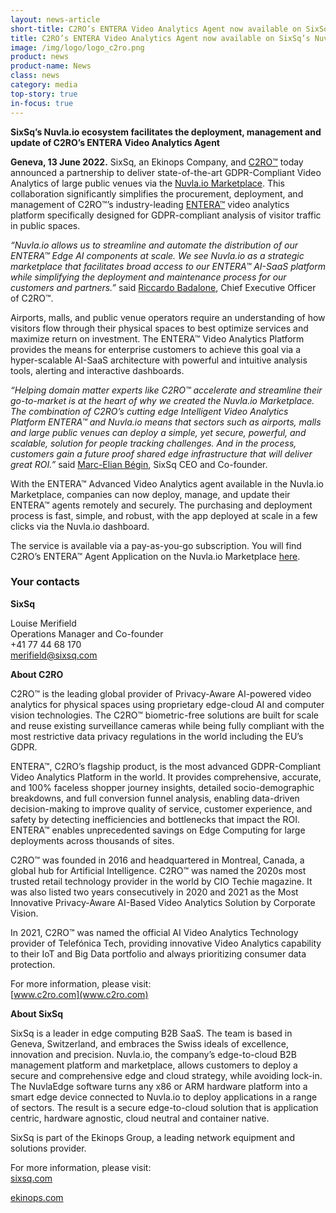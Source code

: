 ```yaml
---
layout: news-article
short-title: C2RO’s ENTERA Video Analytics Agent now available on SixSq’s Nuvla.io Marketplace 
title: C2RO’s ENTERA Video Analytics Agent now available on SixSq’s Nuvla.io Marketplace
image: /img/logo/logo_c2ro.png
product: news
product-name: News
class: news
category: media
top-story: true
in-focus: true
---
```


**SixSq’s Nuvla.io ecosystem facilitates the deployment, management and update of C2RO’s ENTERA Video Analytics Agent** 

**Geneva, 13 June 2022.** SixSq, an Ekinops Company, and [C2RO™](https://www.c2ro.com/) today announced a partnership to deliver state-of-the-art GDPR-Compliant Video Analytics of large public venues via the [Nuvla.io Marketplace](https://nuvla.io/marketplace). This collaboration significantly simplifies the procurement, deployment, and management of C2RO™’s industry-leading [ENTERA™](https://www.c2ro.com/entera) video analytics platform specifically designed for GDPR-compliant analysis of visitor traffic in public spaces. 

_“Nuvla.io allows us to streamline and automate the distribution of our ENTERA™ Edge AI components at scale. We see Nuvla.io as a strategic marketplace that facilitates broad access to our ENTERA™ AI-SaaS platform while simplifying the deployment and maintenance process for our customers and partners.”_  said [Riccardo Badalone](https://www.linkedin.com/in/riccardo-badalone/), Chief Executive Officer of C2RO™.

Airports, malls, and public venue operators require an understanding of how visitors flow through their physical spaces to best optimize services and maximize return on investment. The ENTERA™ Video Analytics Platform provides the means for enterprise customers to achieve this goal via a hyper-scalable AI-SaaS architecture with powerful and intuitive analysis tools, alerting and interactive dashboards.

_“Helping domain matter experts like C2RO™ accelerate and streamline their go-to-market is at the heart of why we created the Nuvla.io Marketplace. The combination of C2RO’s cutting edge Intelligent Video Analytics Platform ENTERA™ and Nuvla.io means that sectors such as airports, malls and large public venues can deploy a simple, yet secure, powerful, and scalable, solution for people tracking challenges. And in the process, customers gain a future proof shared edge infrastructure that will deliver great ROI.”_  said [Marc-Elian Bégin](https://www.linkedin.com/in/mebster/), SixSq CEO and Co-founder. 

With the ENTERA™ Advanced Video Analytics agent available in the Nuvla.io Marketplace, companies can now deploy, manage, and update their ENTERA™ agents remotely and securely. The purchasing and deployment process is fast, simple, and robust, with the app deployed at scale in a few clicks via the Nuvla.io dashboard.

The service is available via a pay-as-you-go subscription. You will find C2RO’s ENTERA™ Agent Application on the Nuvla.io Marketplace [here](https://nuvla.io/ui/apps/c2ro). 



### Your contacts

**SixSq**

Louise Merifield
<br/>
Operations Manager and Co-founder
<br/>
+41 77 44 68 170
<br/>
<merifield@sixsq.com>



**About C2RO**

C2RO™ is the leading global provider of Privacy-Aware AI-powered video analytics for physical spaces using proprietary edge-cloud AI and computer vision technologies. The C2RO™ biometric-free solutions are built for scale and reuse existing surveillance cameras while being fully compliant with the most restrictive data privacy regulations in the world including the EU’s GDPR.

ENTERA™, C2RO’s flagship product, is the most advanced GDPR-Compliant Video Analytics Platform in the world. It provides comprehensive, accurate, and 100% faceless shopper journey insights, detailed socio-demographic breakdowns, and full conversion funnel analysis, enabling data-driven decision-making to improve quality of service, customer experience, and safety by detecting inefficiencies and bottlenecks that impact the ROI.  ENTERA™ enables unprecedented savings on Edge Computing for large deployments across thousands of sites.

C2RO™ was founded in 2016 and headquartered in Montreal, Canada, a global hub for Artificial Intelligence. C2RO™ was named the 2020s most trusted retail technology provider in the world by CIO Techie magazine. It was also listed two years consecutively in 2020 and 2021 as the Most Innovative Privacy-Aware AI-Based Video Analytics Solution by Corporate Vision.

In 2021, C2RO™ was named the official AI Video Analytics Technology provider of Telefónica Tech, providing innovative Video Analytics capability to their IoT and Big Data portfolio and always prioritizing consumer data protection.

For more information, please visit:
<br/>
[www.c2ro.com](www.c2ro.com)



**About SixSq**

SixSq is a leader in edge computing B2B SaaS. The team is based in Geneva, Switzerland, and embraces the Swiss ideals of excellence, innovation and precision. Nuvla.io, the company’s edge-to-cloud B2B management platform and marketplace, allows customers to deploy a secure and comprehensive edge and cloud strategy, while avoiding lock-in. The NuvlaEdge software turns any x86 or ARM hardware platform into a smart edge device connected to Nuvla.io to deploy applications in a range of sectors. The result is a secure edge-to-cloud solution that is application centric, hardware agnostic, cloud neutral and container native.

SixSq is part of the Ekinops Group, a leading network equipment and solutions provider.

For more information, please visit: 
<br/>
[sixsq.com](https://sixsq.com/)

[ekinops.com](https://www.ekinops.com/)





